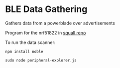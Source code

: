 
# BLE Data Gathering
Gathers data from a powerblade over advertisements

Program for the nrf51822 in [squall repo](https://github.com/helena-project/squall/tree/master/software/apps/powerblade)

To run the data scanner:

`npm install noble`

`sudo node peripheral-explorer.js`

